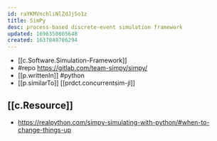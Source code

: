 ```yaml
---
id: raYKMVnchliNlZdJjSo1z
title: SimPy
desc: process-based discrete-event simulation framework
updated: 1696350805648
created: 1637848786294
---
```


- [[c.Software.Simulation-Framework]]
- #repo https://gitlab.com/team-simpy/simpy/
- [[p.writtenIn]] #python
- [[p.similarTo]] [[prdct.concurrentsim-jl]]


## [[c.Resource]]

- https://realpython.com/simpy-simulating-with-python/#when-to-change-things-up